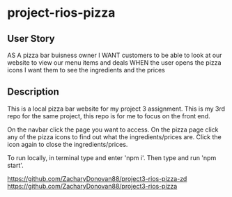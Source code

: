 # project-rios-pizza

## User Story
AS A pizza bar buisness owner I WANT customers to be able to look at our website to view our menu items and deals WHEN the user opens the pizza icons I want them to see the ingredients and the prices

## Description
This is a local pizza bar website for my project 3 assignment. This is my 3rd repo for the same project, this repo is for me to focus on the front end.

On the navbar click the page you want to access. On the pizza page click any of the pizza icons to find out what the ingredients/prices are. Click the icon again to close the ingredients/prices.

To run locally, in terminal type and enter 'npm i'. Then type and run 'npm start'.

https://github.com/ZacharyDonovan88/project3-rios-pizza-zd
https://github.com/ZacharyDonovan88/project3-rios-pizza
